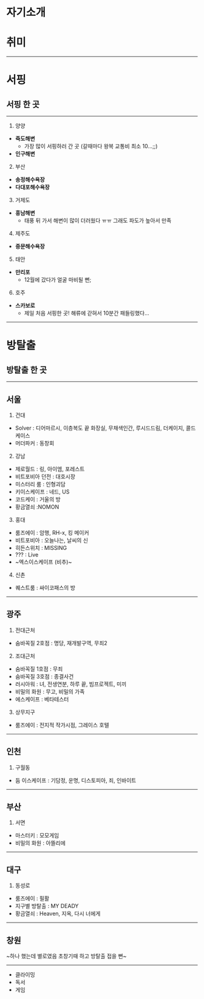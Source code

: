 # 자기소개

# 취미
-------
# 서핑
## 서핑 한 곳
---
 1. 양양
 - **죽도해변**
   - 가장 많이 서핑하러 간 곳 (갈때마다 왕복 교통비 최소 10...;;)
 - **인구해변**
 2. 부산
 - **송정해수욕장**
 - **다대포해수욕장**
 3. 거제도
 - **흥남해변**
   - 태풍 뒤 가서 해변이 많이 더러웠다 ㅠㅠ 그래도 파도가 높아서 만족
 4. 제주도
 - **중문해수욕장**
 5. 태안
 - **만리포**
   - 12월에 갔다가 얼굴 마비될 뻔; 
 6. 호주
 - **스카보로**
   - 제일 처음 서핑한 곳! 해류에 갇혀서 10분간 패들링했다... 
----
# 방탈출
## 방탈출 한 곳
----------
## 서울
  1. 건대
  - Solver : 디어마르시, 이층복도 끝 화장실, 무채색인간, 루시드드림, 더케이지, 콜드케이스
  - 머더파커 : 동창회
  2. 강남
  - 제로월드 : 링, 아이엠, 포레스트
  - 비트포비아 던전 : 대호시장
  - 미스터리 룸 : 인형괴담
  - 키이스케이프 : 네드, US
  - 코드케이 : 거울의 방
  - 황금열쇠 :NOMON
  3. 홍대
  - 룸즈에이 : 암행, RH-x, 킹 메이커
  - 비트포비아 : 오늘나는, 날씨의 신
  - 히든스위치 : MISSING
  - ??? : Live
  - ~엑스이스케이프 (비추)~
  4. 신촌
  - 퀘스트룸 : 싸이코패스의 방
------    
## 광주
  1. 전대근처
  - 숨바꼭질 2호점 : 명당, 재개발구역, 무죄2
  2. 조대근처
  - 숨바꼭질 1호점 : 무죄
  - 숨바꼭질 3호점 : 종결사건
  - 러시아워 : 녀, 전생연분, 하루 끝, 빔프로젝트, 미끼
  - 비밀의 화원 : 무고, 비밀의 가족
  - 에스케이프 : 베타테스터
  3. 상무지구
  - 룸즈에이 : 전지적 작가시점, 그레이스 호텔
---------
## 인천
  1. 구월동
  - 둠 이스케이프 : 기담정, 운명, 디스토피아, 죄, 인바이트
-----
## 부산
  1. 서면
  - 마스터키 : 모모게임
  - 비밀의 화원 : 아뜰리에
------
## 대구
  1. 동성로
  - 룸즈에이 : 필활
  - 지구별 방탈출 : MY DEADY
  - 황금열쇠 : Heaven, 지옥, 다시 너에게  
--------
## 창원
  ~하나 했는데 별로였음 초창기때 하고 방탈출 접을 뻔~

-----

 - 클라이밍
 - 독서
 - 게임

###